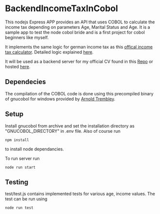 # BackendIncomeTaxInCobol

This nodejs Express APP provides an API that uses COBOL to calculate the income tax depending on parameters Age, Marital Status and Age.
It is a sample app to test the node cobol bride and is a first project for cobol beginners like myself.

It implements the same logic for german income tax as this [offical income tax calculator](https://www.bmf-steuerrechner.de/ekst/eingabeformekst.xhtml).
Detailed logic explained [here](https://www.bundesfinanzministerium.de/Content/DE/Downloads/Steuern/Steuerarten/Lohnsteuer/Programmablaufplan/2023-06-09-geaenderte-PAP-2023-anwendung-ab-dem-1-juli-2023-anlage-1.pdf?__blob=publicationFile&v=5).

It will be used as a backend server for my official CV found in this [Repo](https://github.com/Oschm/Vue-CV) or hosted [here](https://oschm.github.io/Vue-CV/).

## Dependecies

The compilation of the COBOL code is done using this precompiled binary of gnucobol for windows provided by [Arnold Trembley](https://www.arnoldtrembley.com/GnuCOBOL.htm).

## Setup

Install gnucobol from archive and set the installation directory as "GNUCOBOL_DIRECTORY" in .env file.
Also of course run

```
npm install
```

to install node dependancies.

To run server run

```
node run start
```

## Testing

test/test.js contains implemented tests for various age, income values. The test can be run using

```
node run test
```

